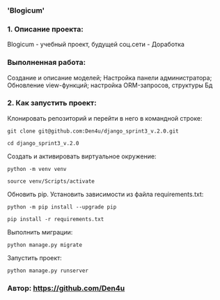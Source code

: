 ### 'Blogicum'
### 1. Описание проекта:
Blogicum - учебный проект, будущей соц.сети - Доработка
### Выполненная работа:
Создание и описание моделей;
Настройка панели администратора;
Обновление view-функций; настройка ORM-запросов, структуры Бд

### 2. Как запустить проект:

Клонировать репозиторий и перейти в него в командной строке:
```
git clone git@github.com:Den4u/django_sprint3_v.2.0.git
```
```
cd django_sprint3_v.2.0
```
Cоздать и активировать виртуальное окружение:
```
python -m venv venv
```
```
source venv/Scripts/activate
```
Обновить pip. Установить зависимости из файла requirements.txt:
```
python -m pip install --upgrade pip
```
```
pip install -r requirements.txt
```
Выполнить миграции:
```
python manage.py migrate
```
Запустить проект:
```
python manage.py runserver
```

### Автор: https://github.com/Den4u
